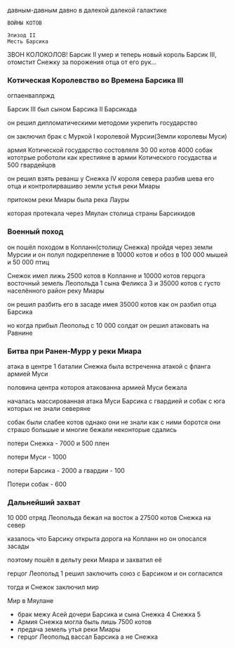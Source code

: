 давным-давным давно в далекой далекой галактике

    ВОЙНЫ КОТОВ

    Эпизод II
    Месть Барсика

ЗВОН КОЛОКОЛОВ! Барсик II умер и теперь новый король Барсик III,
отомстит Снежку за порожения отца от его рук...

### Котическая Королевство во Времена Барсика III

<!-- добали -->

огпаенваплржд

<!-- закончил -->

Барсик III был сыном Барсика II Барсикада

он решил дипломатическими методоми укрепить государство

он заключил брак с Муркой I королевой Мурсии(Земли королевы Муси)

армия Котической государство состовляля 30 00 котов 4000 собак кототрые роботоли как крестияне в армии Котического госудаства и 500 гвардейцов

он решил взять реванш у Снежка IV короля севера разбив шева его отца и контролирвашиво земли устья реки Миары

притоком реки Миары была река Лауры

которая протекала через Мяулан столица страны Барсикидов

### Военный поход

он пошёл походом в Копланн(столицу Снежка) пройдя через земли Мурсии и он полул подкрепление в 10000 котов и обоз в 100 000 мышей и 50 000 птиц

Снежок имел лижь 2500 котов в Копланне и 10000 котов герцога восточный земель Леопольда 1 сына Феликса 3 и 35000 котов с густо населённого район реку Миары

он решил разбить его в засаде имея 35000 котов как он разбил отца Барсика

но когда прибыл Леопольд с 10 000 солдат он решил атаковать на Равнине

### Битва при Ранен-Мурр у реки Миара

атака в центре 1 баталии Снежка была встреченна атакой с фланга армией Муси

половина центра котороя атакованна армией Муси бежала

началась массированная атака Муси Барсика с гвардией и собак с юга которых не знали северяне

собак были слабее котов однако они не знали как с ними боротся они страшо большые и многие бежали неконторые сдались

потери Снежка - 7000 и 500 плен

потери Муси - 1000

потери Барсика - 2000 а гвардии - 100

Потери собак - 600

### Дальнейший захват

10 000 отряд Леопольда бежал на восток а 27500 котов Снежка на север

казалось что Барсику открыта дорога на Копланн но он опосался засады

поэтому пошёл в дельту реки Миара и захватил её

герцог Леопольд 1 решил заключить союз с Барсиком и он согласился

тогда и Снежок заключил мир

Мир в Мяулане

- брак межу Асей дочери Барсика и сына Снежка 4 Снежка 5
- Армия Снежка могла быль лишь 7500 котов
- предача земель утья реки Миары
- герцог Леопольд вассал Барсика а не Снежка

